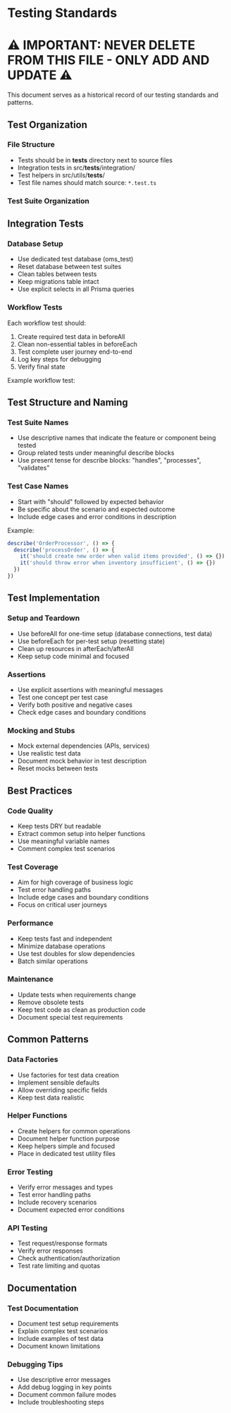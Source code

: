 # Testing Standards

# ⚠️ IMPORTANT: NEVER DELETE FROM THIS FILE - ONLY ADD AND UPDATE ⚠️
This document serves as a historical record of our testing standards and patterns.

## Test Organization

### File Structure
- Tests should be in __tests__ directory next to source files
- Integration tests in src/__tests__/integration/
- Test helpers in src/utils/__tests__/
- Test file names should match source: `*.test.ts`

### Test Suite Organization

## Integration Tests

### Database Setup
- Use dedicated test database (oms_test)
- Reset database between test suites
- Clean tables between tests
- Keep migrations table intact
- Use explicit selects in all Prisma queries

### Workflow Tests
Each workflow test should:
1. Create required test data in beforeAll
2. Clean non-essential tables in beforeEach
3. Test complete user journey end-to-end
4. Log key steps for debugging
5. Verify final state

Example workflow test:

## Test Structure and Naming

### Test Suite Names
- Use descriptive names that indicate the feature or component being tested
- Group related tests under meaningful describe blocks
- Use present tense for describe blocks: "handles", "processes", "validates"

### Test Case Names
- Start with "should" followed by expected behavior
- Be specific about the scenario and expected outcome
- Include edge cases and error conditions in description

Example:
```typescript
describe('OrderProcessor', () => {
  describe('processOrder', () => {
    it('should create new order when valid items provided', () => {})
    it('should throw error when inventory insufficient', () => {})
  })
})
```

## Test Implementation

### Setup and Teardown
- Use beforeAll for one-time setup (database connections, test data)
- Use beforeEach for per-test setup (resetting state)
- Clean up resources in afterEach/afterAll
- Keep setup code minimal and focused

### Assertions
- Use explicit assertions with meaningful messages
- Test one concept per test case
- Verify both positive and negative cases
- Check edge cases and boundary conditions

### Mocking and Stubs
- Mock external dependencies (APIs, services)
- Use realistic test data
- Document mock behavior in test description
- Reset mocks between tests

## Best Practices

### Code Quality
- Keep tests DRY but readable
- Extract common setup into helper functions
- Use meaningful variable names
- Comment complex test scenarios

### Test Coverage
- Aim for high coverage of business logic
- Test error handling paths
- Include edge cases and boundary conditions
- Focus on critical user journeys

### Performance
- Keep tests fast and independent
- Minimize database operations
- Use test doubles for slow dependencies
- Batch similar operations

### Maintenance
- Update tests when requirements change
- Remove obsolete tests
- Keep test code as clean as production code
- Document special test requirements

## Common Patterns

### Data Factories
- Use factories for test data creation
- Implement sensible defaults
- Allow overriding specific fields
- Keep test data realistic

### Helper Functions
- Create helpers for common operations
- Document helper function purpose
- Keep helpers simple and focused
- Place in dedicated test utility files

### Error Testing
- Verify error messages and types
- Test error handling paths
- Include recovery scenarios
- Document expected error conditions

### API Testing
- Test request/response formats
- Verify error responses
- Check authentication/authorization
- Test rate limiting and quotas

## Documentation

### Test Documentation
- Document test setup requirements
- Explain complex test scenarios
- Include examples of test data
- Document known limitations

### Debugging Tips
- Use descriptive error messages
- Add debug logging in key points
- Document common failure modes
- Include troubleshooting steps